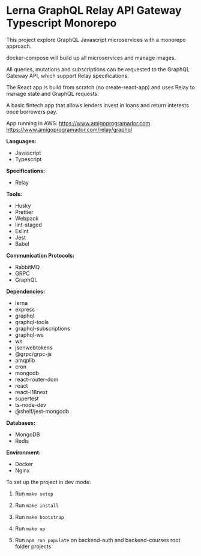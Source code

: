 # Lerna GraphQL Relay API Gateway Typescript Monorepo

This project explore GraphQL Javascript microservices with a monorepo approach.

docker-compose will build up all microservices and manage images.

All queries, mutations and subscriptions can be requested to the GraphQL Gateway API, which support Relay specifications.

The React app is build from scratch (no create-react-app) and uses Relay to manage state and GraphQL requests.

A basic fintech app that allows lenders invest in loans and return interests once borrowers pay.

App running in AWS: https://www.amigoprogramador.com https://www.amigoprogramador.com/relay/graphql

**Languages:**

- Javascript
- Typescript

**Specifications:**

- Relay

**Tools:**

- Husky
- Prettier
- Webpack
- lint-staged
- Eslint
- Jest
- Babel

**Communication Protocols:**

- RabbitMQ
- GRPC
- GraphQL

**Dependencies:**

- lerna
- express
- graphql
- graphql-tools
- graphql-subscriptions
- graphql-ws
- ws
- jsonwebtokens
- @grpc/grpc-js
- amqplib
- cron
- mongodb
- react-router-dom
- react
- react-i18next
- supertest
- ts-node-dev
- @shelf/jest-mongodb

**Databases:**

- MongoDB
- Redis

**Environment:**

- Docker
- Nginx

To set up the project in dev mode:

1. Run `make setup`

2. Run `make install`

3. Run `make bootstrap`

4. Run `make up`

5. Run `npm run populate` on backend-auth and backend-courses root folder projects
